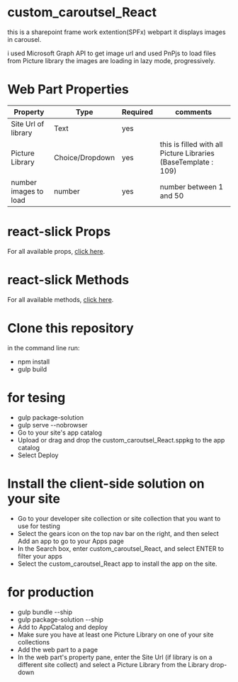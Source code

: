 # custom_caroutsel_React
 this is a sharepoint frame work extention(SPFx) webpart it displays images in carousel.
 
 i used Microsoft Graph API to get image url and used PnPjs to load files from Picture library the images are loading in lazy mode, progressively.
 
# Web Part Properties

|Property	               | Type	                |Required	              |comments                                                       |
|------------------------|----------------------|-----------------------|---------------------------------------------------------------|
|Site Url of library	    | Text	                |yes	                   |                                                               |
|Picture Library	        | Choice/Dropdown	     |yes           	        |this is filled with all Picture Libraries (BaseTemplate : 109) |
|number images to load	  | number	              |yes	                   |number between 1 and 50                                        |

# react-slick Props
For all available props, [click here](https://react-slick.neostack.com/docs/api/).

# react-slick Methods
For all available methods, [click here](https://react-slick.neostack.com/docs/api/#methods).

# Clone this repository
in the command line run:
* npm install
* gulp build

# for tesing 

* gulp package-solution
* gulp serve --nobrowser
* Go to your site's app catalog
* Upload or drag and drop the custom_caroutsel_React.sppkg to the app catalog
* Select Deploy

# Install the client-side solution on your site
* Go to your developer site collection or site collection that you want to use for testing
* Select the gears icon on the top nav bar on the right, and then select Add an app to go to your Apps page
* In the Search box, enter custom_caroutsel_React, and select ENTER to filter your apps
* Select the custom_caroutsel_React app to install the app on the site.

# for production

* gulp bundle --ship
* gulp package-solution --ship
* Add to AppCatalog and deploy
* Make sure you have at least one Picture Library on one of your site collections
* Add the web part to a page
* In the web part's property pane, enter the Site Url (if library is on a different site collect) and select a Picture Library from the Library drop-down
